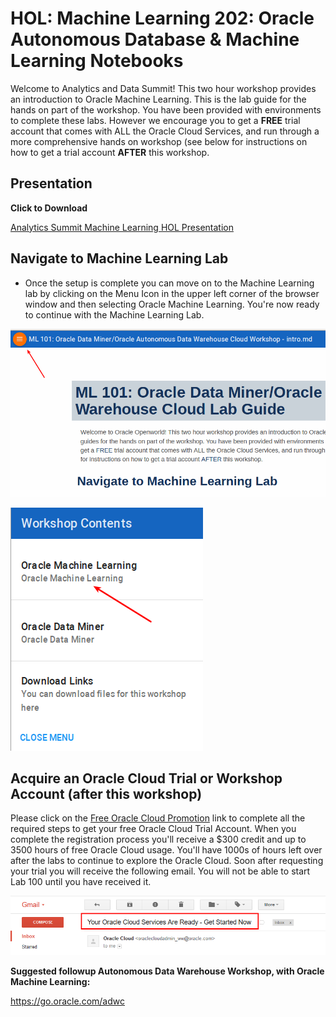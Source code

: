 # HOL: Machine Learning 202:  Oracle Autonomous Database & Machine Learning Notebooks

Welcome to Analytics and Data Summit!  This two hour workshop provides an introduction to Oracle Machine Learning.  This is the lab guide for the hands on part of the workshop.  You have been provided with environments to complete these labs.  However we encourage you to get a **FREE** trial account that comes with ALL the Oracle Cloud Services, and run through a more comprehensive hands on workshop (see below for instructions on how to get a trial account **AFTER** this workshop.

## Presentation

**Click to Download**

[Analytics Summit Machine Learning HOL Presentation](https://drive.google.com/open?id=1HPonyhGfXLRTkPfkw1Ry4Hp5jw3--DUO)

## Navigate to Machine Learning Lab

- Once the setup is complete you can move on to the Machine Learning lab by clicking on the Menu Icon in the upper left corner of the browser window and then selecting Oracle Machine Learning. You're now ready to continue with the Machine Learning Lab.

![](images/workshopmenu1.png)

![](images/workshopmenu2.png) 

## Acquire an Oracle Cloud Trial or Workshop Account (after this workshop)

Please click on the [Free Oracle Cloud Promotion](https://myservices.us.oraclecloud.com/mycloud/signup?language=en&sourceType=:ex:tb:::RC_NAMK180723P00029:RedshiftADWC_HOL&SC=:ex:tb:::RC_NAMK180723P00029:RedshiftADWC_HOL&pcode=NAMK180723P00029) link to complete all the required steps to get your free Oracle Cloud Trial Account. When you complete the registration process you'll receive a $300 credit and up to 3500 hours of free Oracle Cloud usage. You'll have 1000s of hours left over after the labs to continue to explore the Oracle Cloud.  Soon after requesting your trial you will receive the following email. You will not be able to start Lab 100 until you have received it.

![](images/trial.png)

**Suggested followup Autonomous Data Warehouse Workshop, with Oracle Machine Learning:**

https://go.oracle.com/adwc


